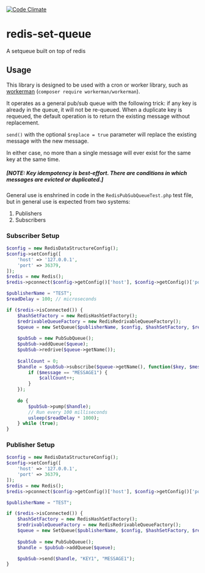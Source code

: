 

[![Code Climate](https://codeclimate.com/github/amtgard/redis-set-queue/badges/gpa.svg)](https://codeclimate.com/github/amtgard/redis-set-queue)

# redis-set-queue
A setqueue built on top of redis

## Usage

This library is designed to be used with a cron or worker library, such as [workerman](https://github.com/walkor/workerman) (`composer require workerman/workerman`).

It operates as a general pub/sub queue with the following trick: if any key is already in the queue, it will not be re-queued. 
When a duplicate key is requeued, the default operation is to return the existing message without replacement.

`send()` with the optional `$replace = true` parameter will replace the existing message with the new message.

In either case, no more than a single message will ever exist for the same key at the same time.

##### [NOTE: Key idempotency is best-effort. There are conditions in which messages are evicted or duplicated.]

General use is enshrined in code in the `RedisPubSubQueueTest.php` test file, but in general use is expected from two systems:
1. Publishers
2. Subscribers

### Subscriber Setup
```php
$config = new RedisDataStructureConfig();
$config->setConfig([
    'host' => '127.0.0.1',
    'port' => 36379,
]);
$redis = new Redis();
$redis->pconnect($config->getConfig()['host'], $config->getConfig()['port']);

$publisherName = "TEST";
$readDelay = 100; // microseconds

if ($redis->isConnected()) {
    $hashSetFactory = new RedisHashSetFactory();
    $redrivableQueueFactory = new RedisRedrivableQueueFactory();
    $queue = new SetQueue($publisherName, $config, $hashSetFactory, $redrivableQueueFactory);
    
    $pubSub = new PubSubQueue();
    $pubSub->addQueue($queue);
    $pubSub->redrive($queue->getName());
    
    $callCount = 0;
    $handle = $pubSub->subscribe($queue->getName(), function($key, $message) use (&$callCount) {
        if ($message == "MESSAGE1") {
            $callCount++;
        }
    });
        
    do {
        $pubSub->pump($handle);
        // Run every 100 milliseconds
        usleep($readDelay * 1000);
    } while (true);
}
```

### Publisher Setup
```php
$config = new RedisDataStructureConfig();
$config->setConfig([
    'host' => '127.0.0.1',
    'port' => 36379,
]);
$redis = new Redis();
$redis->pconnect($config->getConfig()['host'], $config->getConfig()['port']);

$publisherName = "TEST";

if ($redis->isConnected()) {
    $hashSetFactory = new RedisHashSetFactory();
    $redrivableQueueFactory = new RedisRedrivableQueueFactory();
    $queue = new SetQueue($publisherName, $config, $hashSetFactory, $redrivableQueueFactory);
    
    $pubSub = new PubSubQueue();
    $handle = $pubSub->addQueue($queue);

    $pubSub->send($handle, "KEY1", "MESSAGE1");
}

```
